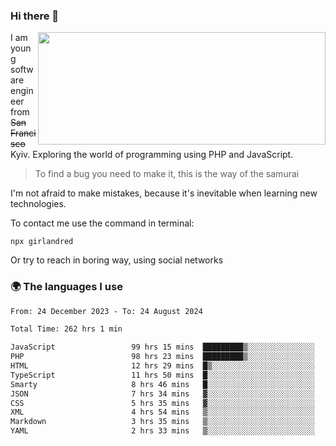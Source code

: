 ### Hi there 👋  

<img align='right' src="https://github-readme-stats.vercel.app/api?username=girlandred&count_private=true&show_icons=true&include_all_commits=true&hide_rank=true&hide_title=true&theme=buefy&card_width=300" width=460 height=180>


I am young software engineer from ~~San Francisco~~ Kyiv. Exploring the world of programming using PHP and JavaScript.


> To find a bug you need to make it, this is the way of the samurai



I'm not afraid to make mistakes, because it's inevitable when learning new technologies.

To contact me use the command in terminal:

```
npx girlandred
```

Or try to reach in boring way, using social networks


### 🌍 The languages I use

<!--START_SECTION:waka-->

```txt
From: 24 December 2023 - To: 24 August 2024

Total Time: 262 hrs 1 min

JavaScript                 99 hrs 15 mins  █████████▒░░░░░░░░░░░░░░░   37.88 %
PHP                        98 hrs 23 mins  █████████▒░░░░░░░░░░░░░░░   37.55 %
HTML                       12 hrs 29 mins  █▒░░░░░░░░░░░░░░░░░░░░░░░   04.77 %
TypeScript                 11 hrs 50 mins  █░░░░░░░░░░░░░░░░░░░░░░░░   04.52 %
Smarty                     8 hrs 46 mins   █░░░░░░░░░░░░░░░░░░░░░░░░   03.35 %
JSON                       7 hrs 34 mins   ▓░░░░░░░░░░░░░░░░░░░░░░░░   02.89 %
CSS                        5 hrs 35 mins   ▓░░░░░░░░░░░░░░░░░░░░░░░░   02.14 %
XML                        4 hrs 54 mins   ▒░░░░░░░░░░░░░░░░░░░░░░░░   01.87 %
Markdown                   3 hrs 35 mins   ▒░░░░░░░░░░░░░░░░░░░░░░░░   01.37 %
YAML                       2 hrs 33 mins   ▒░░░░░░░░░░░░░░░░░░░░░░░░   00.98 %
```

<!--END_SECTION:waka-->

